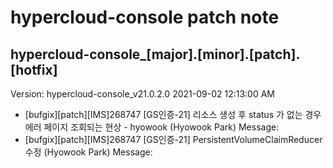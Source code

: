 # hypercloud-console patch note
## hypercloud-console_[major].[minor].[patch].[hotfix]
Version: hypercloud-console_v21.0.2.0
2021-09-02  12:13:00 AM
- [bufgix][patch][IMS]268747 [GS인증-21] 리소스 생성 후 status 가 없는 경우 에러 페이지 조회되는 현상 - hyowook (Hyowook Park) 
    Message: 
- [bufgix][patch][IMS]268747 [GS인증-21] PersistentVolumeClaimReducer 수정 (Hyowook Park) 
    Message: 